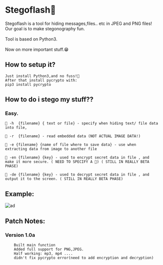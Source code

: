 # Stegoflash🔑
Stegoflash is a tool for hiding messages,files.. etc in JPEG and PNG files!
<br>Our goal is to make stegonography fun.</br>
<br>Tool is based on Python3.</br>
<br>Now on more important stuff.😁</br>

<h2>How to setup it? </h2>

	
	Just install Python3,and no fuss!🦾
	After that install pycrypto with: 
	pip3 install pycrypto

<h2>How to do i stego my stuff?? </h2>
<h3>Easy.</h3>
    
    🔵 -h  {filename} { text or file} - specify when hiding text/ file data into file,
  
    🔵 -r  {filename} - read embedded data (NOT ACTUAL IMAGE DATA!)
     
    🔵 -e {filename} {name of file where to save data} - use when extracting data from image to another file
    
    🔵 -en {filename} {key} - used to encrypt secret data in file , and make it more secure. ( NEED TO SPECIFY A 🔑) ( STILL IN REALLY BETA PHASE)
      
    🔵 -de {filename} {key} - used to decrypt secret data in file , and output it to the screen. ( STILL IN REALLY BETA PHASE)
    
    
    
<h2>Example:</h2>


![ad](https://user-images.githubusercontent.com/62068607/143486369-f8daaa10-8f4d-44c6-9bf8-e046d7156047.png)





<h2>Patch Notes:</h2>


<h3>Version 1.0a</h3>
	

		Built main function
		Added full support for PNG,JPEG.
		Half working: mp3, mp4 ....
		didn't fix pycrypto error(need to add encryption and decryption)
   
    
